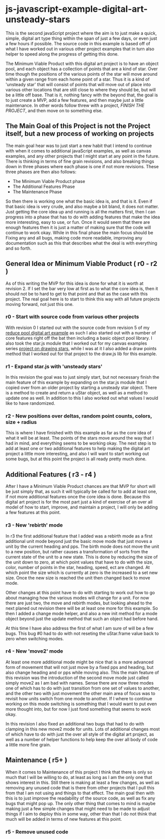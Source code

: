 # js-javascript-example-digital-art-unsteady-stars

This is the second javaScript project where the aim is to just make a quick, simple, digital art type thing within the span of just a few days, or even just a few hours if possible. The source code in this example is based off of what I have worked out in various other project examples that in turn also helper to speed along the progress of getting this done.

The Minimum Viable Product with this digital art project is to have an object pool, and each object has a collection of points that are a kind of star. Over time though the positions of the various points of the star will move around within a given range from each home point of a star. Thus it is a kind of 'unsteady star' that will consist of points that will move out of place into various other locations that are still close to where they should be, but will be a little off base. That is it, nothing fancy with the beyond that, the goal is to just create a MVP, add a few features, and then maybe just a little maintenance. In other words follow threw with a project, *FINISH THE PROJECT*, and then move on to something else.

## The Main Goal of this Project is not the Project itself, but a new process of working on projects

The main goal hear was to just start a new habit that I intend to continue with when it comes to additional javaScript examples, as well as canvas examples, and any other projects that I might start at any point in the future. There is thinking in terms of fine grain revisions, and also breaking things down in three phases where each phase is one if not more revisions. These three phases are then also follows:

* The Minimum Viable Product phase
* The Additional Features Phase
* The Maintenance Phase

So then there is working one what the basic idea is, and that is it. Even if that basic idea is very crude, and also maybe a bit bland, it does not matter. Just getting the core idea up and running is all the matters first, then I can progress into a phase that has to do with adding features that make the idea more interesting, easy to use, or fun. Once it would seem that there are enough features then it is just a matter of making sure that the code will continue to work okay. While in this final phase the main focus should be Fixing any and all bugs, making code more readable, improving any documentation such as this that describes what the deal is with everything and so forth.

## General Idea or Minimum Viable Product ( r0 - r2 )

As of this writing the MVP for this idea is done for what it is worth at revision 2. If I set the bar very low at first as to what the core idea is, then it should not be to hard to get to that point and that as the case with this project. The real goal here is to start to think this way with all future projects moving forward, not just this one.

### r0 - Start with source code from various other projects

With revision 0 I started out with the source code from revision 5 of my [reduce pool digital art example](https://github.com/dustinpfister/test_vjs/tree/master/for_post/js-javascript-example-digital-art-reduce-pool) as such I also started out with a number of core features right off the bat then including a basic object pool library. I also took the star.js module that I worked out for my canvas examples series [project on drawing stars](https://github.com/dustinpfister/canvas-examples/tree/master/forpost/canvas-example-star), while I was at it I also added a draw points method that I worked out for that project to the draw.js lib for this example.

### r1 - Expand star.js with 'unsteady stars'

In this revision the goal was to just simply start, but not necessary finish the main feature of this example by expanding on the star.js module that I copied over from an older project by starting a unsteady star object. There is a method to create and return a uStar object, as well as a method to update one as well. In addition to this I also worked out what values I would like to have randomized.

### r2 - New positions over deltas, random point counts, colors, size + radius

This is where I have finished with this example as far as the core idea of what it will be at least. The points of the stars move around the way that I had in mind, and everything seems to be working okay. The next step is to add at least one or two additional features to help making the digital art project a little more interesting, and also I will want to start working out some bugs, but at this point the project is all ready pretty much done.

## Additional Features ( r3 - r4 )

After I have a Minimum Viable Product chances are that MVP for short will be just simply that, as such it will typically be called for to add at least one, if not more additional features once the core idea is done. Because this digital art project is for the most part just a kind of exercise of an over all model of how to start, improve, and maintain a project, I will only be adding a few features at this point.

### r3  - New 'rebirth' mode

In r3 the first additional feature that I added was a rebirth mode as a first additional unit mode beyond just the basic move mode that just moves a unit by the current heading and pps. The birth mode does not move the unit to a new position, but rather causes a transformation of sorts from the current state of the unit to a new state. This is done by reducing the size of the unit down to zero, at which point values that have to do with the size, color, number of points in the star, heading, speed, ect are changed. At which point the size which is currently at zero is the increased to a set new size. Once the new size is reached the unit then changed back to move mode.

Other changes at this point have to do with starting to work out how to go about managing how the various modes will change for a unit. For now there are just two, the move and rebirth modes, but looking ahead to the next planed out revision there will be at least one more for this example. So then I added a change mode helper, and also a new init method for a mode object beyond just the update method that such an object had before hand.

At this time I have also address the first of what I am sure of will be a few bugs. This bug \#0 had to do with not reseting the uStar.frame value back to zero when switching modes.

### r4 - New 'move2' mode

At least one more additional mode might be nice that is a more advanced form of movement that will not just move by a fixed pps and heading, but also change heading and or pps while moving also. This the main feature of this revision was the introduction of the second move mode just called simply move2 as I am bad with names. Sense there are now three modes one of which has to do with just transition from one set of values to another, and the other two with just movement the other main area of focus was to revisit how units switch from one mode to another. If I where to continue working on this mode switching is something that I would want to put even more thought into, but for now I just fond something that seems to work okay. 

In this revision I also fixed an additional two bugs that had to do with clamping in this new move2 mode for units. Lots of additional changes most of which have to do with just the over all style of the digital art project, as well as a number of helper functions to help keep the over all body of code a little more fine grain.

## Maintenance ( r5+ )

When it comes to Maintenance of this project I think that there is only so much that I will be willing to do, at least as long as I am the only one that shows interest in this. Still there is making at least a few changes, as well as removing any unused code that is there from other projects that I pull this from that I am not using and things to that effect. The main goal then with this is to just improve the readability of the source code, as well as fix any bugs that might pop up. The only other thing that comes to mind is maybe making just a few simple changes that might need to be made to adjust things if I aim to deploy this in some way, other than that I do not think that much will be added in terms of new features at this point. 

### r5 - Remove unused code


